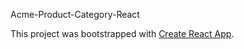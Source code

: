 Acme-Product-Category-React


This project was bootstrapped with [Create React App](https://github.com/facebookincubator/create-react-app).
